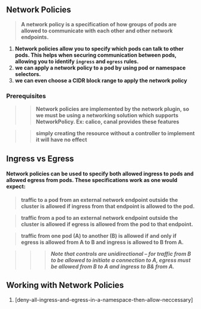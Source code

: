 ## Network Policies 

> **A network policy is a specification of how groups of pods are allowed to communicate with each other and other network endpoints.**

1) **Network policies allow you to specify which pods can talk to other pods. This helps when securing communication between pods, allowing you to identify `ingress` and `egress` rules.**
2) **we can apply a network policy to a pod by using pod or namespace selectors.**
3) **we can even choose a CIDR block range to apply the network policy**

### Prerequisites

>> **Network policies are implemented by the network plugin, so we must be using a networking solution which supports NetworkPolicy. Ex: calico, canal provides these features**

>> **simply creating the resource without a controller to implement it will have no effect**

## Ingress vs Egress

#### **Network policies can be used to specify both allowed ingress to pods and allowed egress from pods. These specifications work as one would expect:**

> **traffic to a pod from an external network endpoint outside the cluster is allowed if ingress from that endpoint is allowed to the pod.**

> **traffic from a pod to an external network endpoint outside the cluster is allowed if egress is allowed from the pod to that endpoint.**

> **traffic from one pod (A) to another (B) is allowed if and only if egress is allowed from A to B and ingress is allowed to B from A.**

>>> ***Note that controls are unidirectional – for traffic from B to be allowed to initiate a connection to A, egress must be allowed from B to A and ingress to B& from A.***


## Working with Network Policies 

1) [deny-all-ingress-and-egress-in-a-namespace-then-allow-neccessary]
